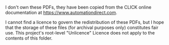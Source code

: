 I don't own these PDFs, they have been copied from the CLICK online
documentation at https://www.automationdirect.com.

I cannot find a licence to govern the redistribution of these PDFs, but I hope
that the storage of these files (for archival purposes only) constitutes fair
use. This project's root-level "Unlicence" Licence does not apply to the
contents of this folder.
